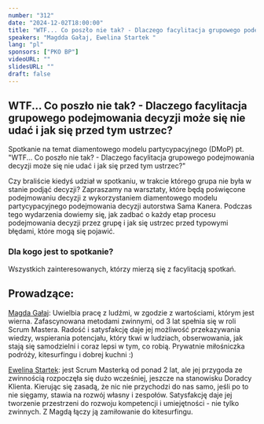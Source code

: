 ```yaml
---
number: "312"
date: "2024-12-02T18:00:00"
title: "WTF... Co poszło nie tak? - Dlaczego facylitacja grupowego podejmowania decyzji może się nie udać i jak się przed tym ustrzec?"
speakers: "Magdda Gałaj, Ewelina Startek "
lang: "pl"
sponsors: ["PKO BP"]
videoURL: ""
slidesURL: ""
draft: false
---
```


## WTF... Co poszło nie tak? - Dlaczego facylitacja grupowego podejmowania decyzji może się nie udać i jak się przed tym ustrzec?

Spotkanie na temat diamentowego modelu partycypacyjnego (DMoP) pt. "WTF... Co poszło nie tak? - Dlaczego facylitacja grupowego podejmowania decyzji może się nie udać i jak się przed tym ustrzec?"

Czy braliście kiedyś udział w spotkaniu, w trakcie którego grupa nie była w stanie podjąć decyzji?
Zapraszamy na warsztaty, które będą poświęcone podejmowaniu decyzji z wykorzystaniem diamentowego modelu partycypacyjnego podejmowania decyzji autorstwa Sama Kanera. Podczas tego wydarzenia dowiemy się, jak zadbać o każdy etap procesu podejmowania decyzji przez grupę i jak się ustrzec przed typowymi błędami, które mogą się pojawić.

### Dla kogo jest to spotkanie?

Wszystkich zainteresowanych, którzy mierzą się z facylitacją spotkań.

## Prowadzące:

<a href="https://www.linkedin.com/in/magdalena-galaj/" target="_blank">Magda Gałaj</a>: Uwielbia pracę z ludźmi, w zgodzie z wartościami, którym jest wierna. Zafascynowana metodami zwinnymi, od 3 lat spełnia się w roli Scrum Mastera. Radość i satysfakcję daje jej możliwość przekazywania wiedzy, wspierania potencjału, który tkwi w ludziach, obserwowania, jak stają się samodzielni i coraz lepsi w tym, co robią.
Prywatnie miłośniczka podróży, kitesurfingu i dobrej kuchni :)

<a href="https://www.linkedin.com/in/ewelina-startek-40017b122/" target="_blank">Ewelina Startek</a>: jest Scrum Masterką od ponad 2 lat, ale jej przygoda ze zwinnością rozpoczęła się dużo wcześniej, jeszcze na stanowisku Doradcy Klienta. Kierując się zasadą, że nic nie przychodzi do nas samo, jeśli po to nie sięgamy, stawia na rozwój własny i zespołów. Satysfakcję daje jej tworzenie przestrzeni do rozwoju kompetencji i umiejętności - nie tylko zwinnych.
Z Magdą łączy ją zamiłowanie do kitesurfingu.
